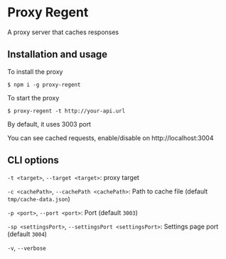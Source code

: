 # Proxy Regent
A proxy server that caches responses

## Installation and usage

To install the proxy

`$ npm i -g proxy-regent`

To start the proxy

`$ proxy-regent -t http://your-api.url`

By default, it uses 3003 port

You can see cached requests, enable/disable on http://localhost:3004

## CLI options

`-t <target>`, `--target <target>`: proxy target

`-c <cachePath>`, `--cachePath <cachePath>`: Path to cache file (default `tmp/cache-data.json`)

`-p <port>`, `--port <port>`: Port (default `3003`)

`-sp <settingsPort>`, `--settingsPort <settingsPort>`: Settings page port (default `3004`)

`-v`, `--verbose`
